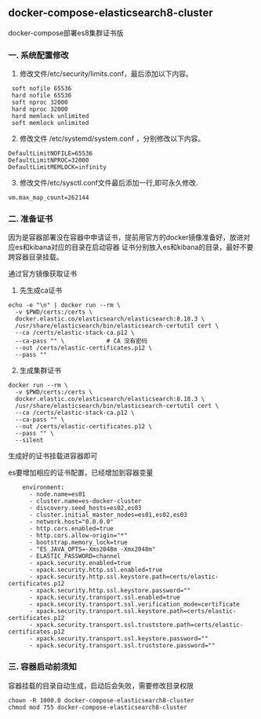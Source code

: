 ## docker-compose-elasticsearch8-cluster
docker-compose部署es8集群证书版

### 一. 系统配置修改

1. 修改文件/etc/security/limits.conf，最后添加以下内容。

``` 
 soft nofile 65536
 hard nofile 65536
 soft nproc 32000
 hard nproc 32000
 hard memlock unlimited
 soft memlock unlimited
```

2. 修改文件 /etc/systemd/system.conf ，分别修改以下内容。

```
DefaultLimitNOFILE=65536
DefaultLimitNPROC=32000
DefaultLimitMEMLOCK=infinity
```

3. 修改文件/etc/sysctl.conf文件最后添加一行,即可永久修改.

```
vm.max_map_count=262144
```

### 二. 准备证书

因为是容器部署没在容器中申请证书，提前用官方的docker镜像准备好，放进对应es和kibana对应的目录在启动容器
证书分别放入es和kibana的目录，最好不要跨容器目录挂载。


通过官方镜像获取证书

1. 先生成ca证书

```
echo -e "\n" | docker run --rm \
  -v $PWD/certs:/certs \
  docker.elastic.co/elasticsearch/elasticsearch:8.18.3 \
  /usr/share/elasticsearch/bin/elasticsearch-certutil cert \
  --ca /certs/elastic-stack-ca.p12 \
  --ca-pass "" \            # CA 没有密码
  --out /certs/elastic-certificates.p12 \
  --pass ""
```

2. 生成集群证书

```
docker run --rm \
  -v $PWD/certs:/certs \
  docker.elastic.co/elasticsearch/elasticsearch:8.18.3 \
  /usr/share/elasticsearch/bin/elasticsearch-certutil cert \
  --ca /certs/elastic-stack-ca.p12 \
  --ca-pass "" \
  --out /certs/elastic-certificates.p12 \
  --pass "" \
  --silent

```
生成好的证书挂载进容器即可

es要增加相应的证书配置，已经增加到容器变量

```
    environment:
      - node.name=es01
      - cluster.name=es-docker-cluster
      - discovery.seed_hosts=es02,es03
      - cluster.initial_master_nodes=es01,es02,es03
      - network.host="0.0.0.0"
      - http.cors.enabled=true
      - http.cors.allow-origin="*"
      - bootstrap.memory_lock=true
      - "ES_JAVA_OPTS=-Xms2048m -Xmx2048m"
      - ELASTIC_PASSWORD=channel
      - xpack.security.enabled=true
      - xpack.security.http.ssl.enabled=true
      - xpack.security.http.ssl.keystore.path=certs/elastic-certificates.p12
      - xpack.security.http.ssl.keystore.password=""
      - xpack.security.transport.ssl.enabled=true
      - xpack.security.transport.ssl.verification_mode=certificate
      - xpack.security.transport.ssl.keystore.path=certs/elastic-certificates.p12
      - xpack.security.transport.ssl.truststore.path=certs/elastic-certificates.p12
      - xpack.security.transport.ssl.keystore.password=""
      - xpack.security.transport.ssl.truststore.password=""
```


### 三. 容器启动前须知

容器挂载的目录自动生成，启动后会失败，需要修改目录权限

```
chown -R 1000.0 docker-compose-elasticsearch8-cluster
chmod mod 755 docker-compose-elasticsearch8-cluster

```
